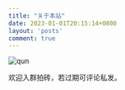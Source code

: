 ```yaml
---
title: "关于本站"
date: 2023-01-01T20:15:14+0800
layout: 'posts'
comment: true
---
```


![qun](https://r2.edui123.com/2023/06/qun.jpg)

欢迎入群拍砖，若过期可评论私发。